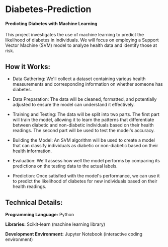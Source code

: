 
# Diabetes-Prediction 

#### Predicting Diabetes with Machine Learning


This project investigates the use of machine learning to predict the likelihood of diabetes in individuals. We will focus on employing a Support Vector Machine (SVM) model to analyze health data and identify those at risk.


## How it Works:


- Data Gathering: We'll collect a dataset containing various health measurements and corresponding information on whether someone has diabetes.
- Data Preparation: The data will be cleaned, formatted, and potentially adjusted to ensure the model can understand it effectively.
- Training and Testing: The data will be split into two parts. The first part will train the model, allowing it to learn the patterns that differentiate between diabetic and non-diabetic individuals based on their health readings. The second part will be used to test the model's accuracy.

- Building the Model: An SVM algorithm will be used to create a model that can classify individuals as diabetic or non-diabetic based on their health information.

- Evaluation: We'll assess how well the model performs by comparing its predictions on the testing data to the actual labels.

- Prediction: Once satisfied with the model's performance, we can use it to predict the likelihood of diabetes for new individuals based on their health readings.

  
## Technical Details:

**Programming Language:** Python

**Libraries:** Scikit-learn (machine learning library)

**Development Environment:** Jupyter Notebook (interactive coding environment)


